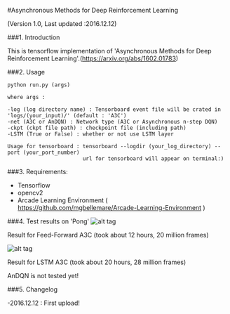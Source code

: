 #Asynchronous Methods for Deep Reinforcement Learning

(Version 1.0, Last updated :2016.12.12)

###1. Introduction

This is tensorflow implementation of 'Asynchronous Methods for Deep Reinforcement Learning'.(https://arxiv.org/abs/1602.01783)


###2. Usage

    python run.py (args)

    where args :

    -log (log directory name) : Tensorboard event file will be crated in 'logs/(your_input)/' (default : 'A3C')
    -net (A3C or AnDQN) : Network type (A3C or Asynchronous n-step DQN)
    -ckpt (ckpt file path) : checkpoint file (including path)
    -LSTM (True or False) : whether or not use LSTM layer
    
    Usage for tensorboard : tensorboard --logdir (your_log_directory) --port (your_port_number)
                            url for tensorboard will appear on terminal:)


###3. Requirements:

- Tensorflow
- opencv2
- Arcade Learning Environment ( https://github.com/mgbellemare/Arcade-Learning-Environment )

###4. Test results on 'Pong'
![alt tag](https://github.com/gliese581gg/A3C_tensorflow/blob/master/screenshots/A3CFF.PNG)

Result for Feed-Forward A3C (took about 12 hours, 20 million frames)


![alt tag](https://github.com/gliese581gg/A3C_tensorflow/blob/master/screenshots/A3CLSTM.PNG)

Result for LSTM A3C (took about 20 hours, 28 million frames)

AnDQN is not tested yet!

###5. Changelog

-2016.12.12 : First upload!
